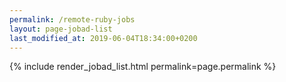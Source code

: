 ```yaml
---
permalink: /remote-ruby-jobs
layout: page-jobad-list
last_modified_at: 2019-06-04T18:34:00+0200
---
```

{% include render_jobad_list.html permalink=page.permalink %}
